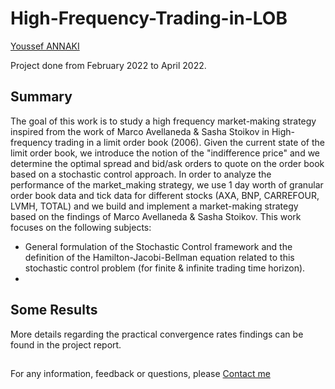 # High-Frequency-Trading-in-LOB

[Youssef ANNAKI](https://www.linkedin.com/in/youssef-annaki-a91ab5192/)

Project done from February 2022 to April 2022.
## Summary

The goal of this work is to study a high frequency market-making strategy inspired from the work of Marco Avellaneda & Sasha Stoikov in High-frequency trading in a limit order
book (2006). Given the current state of the limit order book, we introduce the notion of the "indifference price" and we determine the optimal spread and bid/ask orders to quote on the order book based on a stochastic control approach. In order to analyze the performance of the market_making strategy, we use 1 day worth of granular order book data and tick data for different stocks (AXA, BNP, CARREFOUR, LVMH, TOTAL) and we build and implement a market-making strategy based on the findings of Marco Avellaneda & Sasha Stoikov.
This work focuses on the following subjects:
- General formulation of the Stochastic Control framework and the definition of the Hamilton-Jacobi-Bellman equation related to this stochastic control problem (for finite & infinite trading time horizon).
- 

## Some Results




More details regarding the practical convergence rates findings can be found in the project report.

##

For any information, feedback or questions, please [Contact me](mailto:annaki.youssef@gmail.com?subject=[GitHub]%20Source%20Han%20Sans)

